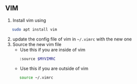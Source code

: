 ## VIM
1. Install vim using
```sh
   sudo apt install vim
``` 
2. update the config file of vim in `~/.vimrc` with the new one 
3. Source the new vim file
   - Use this if you are inside of vim
	```sh
	   :source $MYVIMRC
	```
   - Use this if you are outside of vim
	```sh
	   source ~/.vimrc
	```

